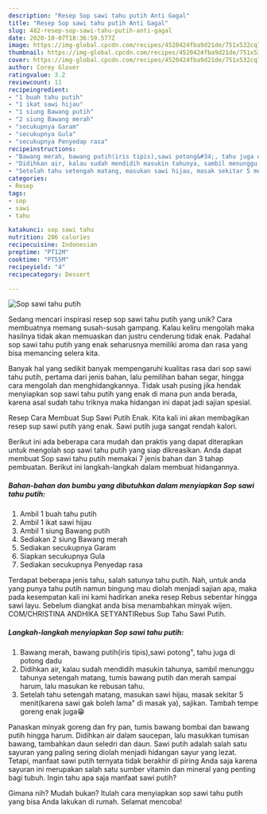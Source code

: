 ```yaml
---
description: "Resep Sop sawi tahu putih Anti Gagal"
title: "Resep Sop sawi tahu putih Anti Gagal"
slug: 482-resep-sop-sawi-tahu-putih-anti-gagal
date: 2020-10-07T18:36:59.577Z
image: https://img-global.cpcdn.com/recipes/4520424fba9d21de/751x532cq70/sop-sawi-tahu-putih-foto-resep-utama.jpg
thumbnail: https://img-global.cpcdn.com/recipes/4520424fba9d21de/751x532cq70/sop-sawi-tahu-putih-foto-resep-utama.jpg
cover: https://img-global.cpcdn.com/recipes/4520424fba9d21de/751x532cq70/sop-sawi-tahu-putih-foto-resep-utama.jpg
author: Corey Glover
ratingvalue: 3.2
reviewcount: 11
recipeingredient:
- "1 buah tahu putih"
- "1 ikat sawi hijau"
- "1 siung Bawang putih"
- "2 siung Bawang merah"
- "secukupnya Garam"
- "secukupnya Gula"
- "secukupnya Penyedap rasa"
recipeinstructions:
- "Bawang merah, bawang putih(iris tipis),sawi potong&#34;, tahu juga di potong dadu"
- "Didihkan air, kalau sudah mendidih masukin tahunya, sambil menunggu tahunya setengah matang, tumis bawang putih dan merah sampai harum, lalu masukan ke rebusan tahu."
- "Setelah tahu setengah matang, masukan sawi hijau, masak sekitar 5 menit(karena sawi gak boleh lama&#34; di masak ya), sajikan. Tambah tempe goreng enak juga😁"
categories:
- Resep
tags:
- sop
- sawi
- tahu

katakunci: sop sawi tahu 
nutrition: 206 calories
recipecuisine: Indonesian
preptime: "PT12M"
cooktime: "PT55M"
recipeyield: "4"
recipecategory: Dessert

---
```



![Sop sawi tahu putih](https://img-global.cpcdn.com/recipes/4520424fba9d21de/751x532cq70/sop-sawi-tahu-putih-foto-resep-utama.jpg)

Sedang mencari inspirasi resep sop sawi tahu putih yang unik? Cara membuatnya memang susah-susah gampang. Kalau keliru mengolah maka hasilnya tidak akan memuaskan dan justru cenderung tidak enak. Padahal sop sawi tahu putih yang enak seharusnya memiliki aroma dan rasa yang bisa memancing selera kita.

Banyak hal yang sedikit banyak mempengaruhi kualitas rasa dari sop sawi tahu putih, pertama dari jenis bahan, lalu pemilihan bahan segar, hingga cara mengolah dan menghidangkannya. Tidak usah pusing jika hendak menyiapkan sop sawi tahu putih yang enak di mana pun anda berada, karena asal sudah tahu triknya maka hidangan ini dapat jadi sajian spesial.

Resep Cara Membuat Sup Sawi Putih Enak. Kita kali ini akan membagikan resep sup sawi putih yang enak. Sawi putih juga sangat rendah kalori.


Berikut ini ada beberapa cara mudah dan praktis yang dapat diterapkan untuk mengolah sop sawi tahu putih yang siap dikreasikan. Anda dapat membuat Sop sawi tahu putih memakai 7 jenis bahan dan 3 tahap pembuatan. Berikut ini langkah-langkah dalam membuat hidangannya.

<!--inarticleads1-->

##### Bahan-bahan dan bumbu yang dibutuhkan dalam menyiapkan Sop sawi tahu putih:

1. Ambil 1 buah tahu putih
1. Ambil 1 ikat sawi hijau
1. Ambil 1 siung Bawang putih
1. Sediakan 2 siung Bawang merah
1. Sediakan secukupnya Garam
1. Siapkan secukupnya Gula
1. Sediakan secukupnya Penyedap rasa


Terdapat beberapa jenis tahu, salah satunya tahu putih. Nah, untuk anda yang punya tahu putih namun bingung mau diolah menjadi sajian apa, maka pada kesempatan kali ini kami hadirkan aneka resep Rebus sebentar hingga sawi layu. Sebelum diangkat anda bisa menambahkan minyak wijen. COM/CHRISTINA ANDHIKA SETYANTIRebus Sup Tahu Sawi Putih. 

<!--inarticleads2-->

##### Langkah-langkah menyiapkan Sop sawi tahu putih:

1. Bawang merah, bawang putih(iris tipis),sawi potong&#34;, tahu juga di potong dadu
1. Didihkan air, kalau sudah mendidih masukin tahunya, sambil menunggu tahunya setengah matang, tumis bawang putih dan merah sampai harum, lalu masukan ke rebusan tahu.
1. Setelah tahu setengah matang, masukan sawi hijau, masak sekitar 5 menit(karena sawi gak boleh lama&#34; di masak ya), sajikan. Tambah tempe goreng enak juga😁


Panaskan minyak goreng dan fry pan, tumis bawang bombai dan bawang putih hingga harum. Didihkan air dalam saucepan, lalu masukkan tumisan bawang, tambahkan daun seledri dan daun. Sawi putih adalah salah satu sayuran yang paling sering diolah menjadi hidangan sayur yang lezat. Tetapi, manfaat sawi putih ternyata tidak berakhir di piring Anda saja karena sayuran ini merupakan salah satu sumber vitamin dan mineral yang penting bagi tubuh. Ingin tahu apa saja manfaat sawi putih? 

Gimana nih? Mudah bukan? Itulah cara menyiapkan sop sawi tahu putih yang bisa Anda lakukan di rumah. Selamat mencoba!
